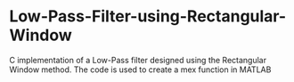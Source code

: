 # Low-Pass-Filter-using-Rectangular-Window
C implementation of a Low-Pass filter designed using the Rectangular Window method. The code is used to create a mex function in MATLAB
